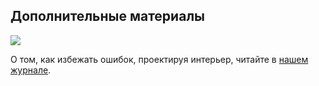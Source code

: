 ## Дополнительные материалы

![](/img/ICL_3/interior-googs-cover-1.jpg#rounded)

О том, как избежать ошибок, проектируя интерьер, читайте в [нашем журнале](https://softculture.cc/blog/entries/articles/interior-goofs).